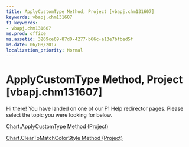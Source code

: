 ```yaml
---
title: ApplyCustomType Method, Project [vbapj.chm131607]
keywords: vbapj.chm131607
f1_keywords:
- vbapj.chm131607
ms.prod: office
ms.assetid: 3269ce69-87d0-4277-b66c-a13e7bfbed5f
ms.date: 06/08/2017
localization_priority: Normal
---
```



# ApplyCustomType Method, Project [vbapj.chm131607]

Hi there! You have landed on one of our F1 Help redirector pages. Please select the topic you were looking for below.

[Chart.ApplyCustomType Method (Project)](http://msdn.microsoft.com/library/2bfe88c2-198e-a039-ace6-4ba362ce09d6%28Office.15%29.aspx)

[Chart.ClearToMatchColorStyle Method (Project)](http://msdn.microsoft.com/library/b2592ff4-8410-fa5c-a270-d03d47156607%28Office.15%29.aspx)


